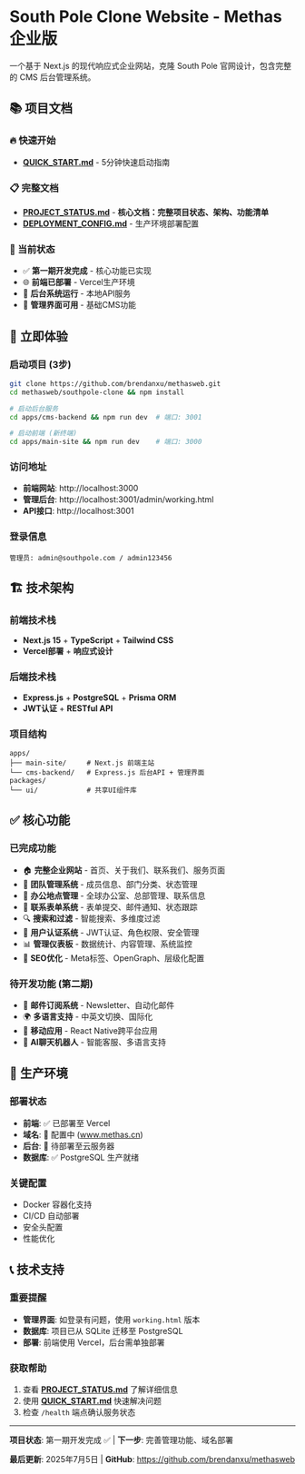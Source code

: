 # South Pole Clone Website - Methas 企业版

一个基于 Next.js 的现代响应式企业网站，克隆 South Pole 官网设计，包含完整的 CMS 后台管理系统。

## 📚 项目文档

### 🔥 快速开始
- **[QUICK_START.md](./QUICK_START.md)** - 5分钟快速启动指南

### 📋 完整文档  
- **[PROJECT_STATUS.md](./PROJECT_STATUS.md)** - **核心文档：完整项目状态、架构、功能清单**
- **[DEPLOYMENT_CONFIG.md](./DEPLOYMENT_CONFIG.md)** - 生产环境部署配置

### 🎯 当前状态
- ✅ **第一期开发完成** - 核心功能已实现
- 🌐 **前端已部署** - Vercel生产环境
- 🔧 **后台系统运行** - 本地API服务
- 📱 **管理界面可用** - 基础CMS功能

## 🚀 立即体验

### 启动项目 (3步)
```bash
git clone https://github.com/brendanxu/methasweb.git
cd methasweb/southpole-clone && npm install

# 启动后台服务
cd apps/cms-backend && npm run dev  # 端口: 3001

# 启动前端 (新终端)
cd apps/main-site && npm run dev    # 端口: 3000
```

### 访问地址
- **前端网站**: http://localhost:3000
- **管理后台**: http://localhost:3001/admin/working.html
- **API接口**: http://localhost:3001

### 登录信息
```
管理员: admin@southpole.com / admin123456
```

## 🏗️ 技术架构

### 前端技术栈
- **Next.js 15** + **TypeScript** + **Tailwind CSS**
- **Vercel部署** + **响应式设计**

### 后端技术栈  
- **Express.js** + **PostgreSQL** + **Prisma ORM**
- **JWT认证** + **RESTful API**

### 项目结构
```
apps/
├── main-site/     # Next.js 前端主站
└── cms-backend/   # Express.js 后台API + 管理界面
packages/
└── ui/            # 共享UI组件库
```

## ✅ 核心功能

### 已完成功能
- 🏠 **完整企业网站** - 首页、关于我们、联系我们、服务页面
- 👥 **团队管理系统** - 成员信息、部门分类、状态管理
- 🏢 **办公地点管理** - 全球办公室、总部管理、联系信息
- 📝 **联系表单系统** - 表单提交、邮件通知、状态跟踪
- 🔍 **搜索和过滤** - 智能搜索、多维度过滤
- 🔐 **用户认证系统** - JWT认证、角色权限、安全管理
- 📊 **管理仪表板** - 数据统计、内容管理、系统监控
- 🎨 **SEO优化** - Meta标签、OpenGraph、层级化配置

### 待开发功能 (第二期)
- 📧 **邮件订阅系统** - Newsletter、自动化邮件
- 🌍 **多语言支持** - 中英文切换、国际化
- 📱 **移动应用** - React Native跨平台应用
- 🤖 **AI聊天机器人** - 智能客服、多语言支持

## 🎯 生产环境

### 部署状态
- **前端**: ✅ 已部署至 Vercel
- **域名**: 🔄 配置中 (www.methas.cn)
- **后台**: 🔄 待部署至云服务器
- **数据库**: ✅ PostgreSQL 生产就绪

### 关键配置
- Docker 容器化支持
- CI/CD 自动部署
- 安全头配置
- 性能优化

## 📞 技术支持

### 重要提醒
- **管理界面**: 如登录有问题，使用 `working.html` 版本
- **数据库**: 项目已从 SQLite 迁移至 PostgreSQL
- **部署**: 前端使用 Vercel，后台需单独部署

### 获取帮助
1. 查看 **[PROJECT_STATUS.md](./PROJECT_STATUS.md)** 了解详细信息
2. 使用 **[QUICK_START.md](./QUICK_START.md)** 快速解决问题
3. 检查 `/health` 端点确认服务状态

---

**项目状态**: 第一期开发完成 ✅ | **下一步**: 完善管理功能、域名部署

**最后更新**: 2025年7月5日 | **GitHub**: https://github.com/brendanxu/methasweb